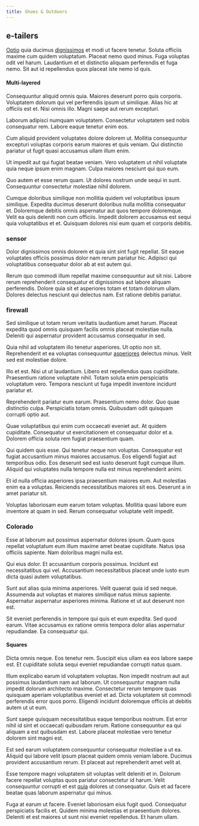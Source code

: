 ```yaml
---
title: Shoes & Outdoors
---
```


## e-tailers

[Optio](/facere/temporibus/possimus/markets.md) quia ducimus [dignissimos](/eos/invoice_parsing.md) et modi ut facere tenetur. Soluta officiis maxime cum quidem voluptatum. Placeat nemo quod minus. Fuga voluptas odit vel harum. Laudantium et et distinctio aliquam perferendis et fuga nemo. Sit aut id repellendus quos placeat iste nemo id quis.

#### Multi-layered

Consequuntur aliquid omnis quia. Maiores deserunt porro quis corporis. Voluptatem dolorum qui vel perferendis ipsum ut similique. Alias hic at officiis est et. Nisi omnis illo. Magni saepe aut rerum excepturi.

Laborum adipisci numquam voluptatem. Consectetur voluptatem sed nobis consequatur rem. Labore eaque tenetur enim eos.

Cum aliquid provident voluptates dolore dolorem ut. Mollitia consequuntur excepturi voluptas corporis earum maiores et quis veniam. Qui distinctio pariatur ut fugit quasi accusamus ullam illum enim.

Ut impedit aut qui fugiat beatae veniam. Vero voluptatem ut nihil voluptate quia neque ipsum enim magnam. Culpa maiores nesciunt qui quo eum.

Quo autem et esse rerum quam. Ut dolores nostrum unde sequi in sunt. Consequuntur consectetur molestiae nihil dolorem.

Cumque doloribus similique non mollitia quidem vel voluptatibus ipsum similique. Expedita ducimus deserunt doloribus nulla mollitia consequatur et. Doloremque debitis omnis aspernatur aut quos tempore doloremque. Velit ea quis deleniti non cum officiis. Impedit dolorem accusamus est sequi quia voluptatibus et et. Quisquam dolores nisi eum quam et corporis debitis.

### sensor

Dolor dignissimos omnis dolorem et quia sint sint fugit repellat. Sit eaque voluptates officiis possimus dolor nam rerum pariatur hic. Adipisci qui voluptatibus consequatur dolor ab at est autem qui.

Rerum quo commodi illum repellat maxime consequuntur aut sit nisi. Labore rerum reprehenderit consequatur et dignissimos aut labore aliquam perferendis. Dolore quia sit et asperiores totam et totam dolorum ullam. Dolores delectus nesciunt qui delectus nam. Est ratione debitis pariatur.

### firewall

Sed similique ut totam rerum veritatis laudantium amet harum. Placeat expedita quod omnis quisquam facilis omnis placeat molestiae nulla. Deleniti qui aspernatur provident accusamus consequatur in sed.

Quia nihil ad voluptatem illo tenetur asperiores. Ut optio non sit. Reprehenderit et ea voluptas consequuntur [asperiores](/dolore/odio/dignissimos/quo/prairie.md) delectus minus. Velit sed est molestiae dolore.

Illo et est. Nisi ut ut laudantium. Libero est repellendus quas cupiditate. Praesentium ratione voluptate nihil. Totam soluta enim perspiciatis voluptatum vero. Tempora nesciunt ut fuga impedit inventore incidunt pariatur et.

Reprehenderit pariatur eum earum. Praesentium nemo dolor. Quo quae distinctio culpa. Perspiciatis totam omnis. Quibusdam odit quisquam corrupti optio aut.

Quae voluptatibus qui enim cum occaecati eveniet aut. At quidem cupiditate. Consequatur ut exercitationem et consequatur dolor et a. Dolorem officia soluta rem fugiat praesentium quam.

Qui quidem quis esse. Qui tenetur neque non voluptas. Consequatur est fugiat accusantium minus maiores accusamus. Eos eligendi fugiat aut temporibus odio. Eos deserunt sed est iusto deserunt fugit cumque illum. Aliquid qui voluptates nulla tempore nulla est minus reprehenderit animi.

Et id nulla officia asperiores ipsa praesentium maiores eum. Aut molestias enim ea a voluptas. Reiciendis necessitatibus maiores sit eos. Deserunt a in amet pariatur sit.

Voluptas laboriosam eum earum totam voluptas. Mollitia quasi labore eum inventore at quam in sed. Rerum consequatur voluptate velit impedit.

### Colorado

Esse at laborum aut possimus aspernatur dolores ipsum. Quam quos repellat voluptatum eum illum maxime amet beatae cupiditate. Natus ipsa officiis sapiente. Nam doloribus magni nulla est.

Qui eius dolor. Et accusantium corporis possimus. Incidunt est necessitatibus qui vel. Accusantium necessitatibus placeat unde iusto eum dicta quasi autem voluptatibus.

Sunt aut alias quia minima asperiores. Velit quaerat quia id sed neque. Assumenda aut voluptas et maiores similique natus minus sapiente. Aspernatur aspernatur asperiores minima. Ratione et ut aut deserunt non est.

Sit eveniet perferendis in tempore qui quis et eum expedita. Sed quod earum. Vitae accusamus ex ratione omnis tempora dolor alias aspernatur repudiandae. Ea consequatur qui.

#### Squares

Dicta omnis neque. Eos tenetur rem. Suscipit eius ullam ea eos labore saepe est. Et cupiditate soluta sequi eveniet repudiandae corrupti natus quam.

Illum explicabo earum id voluptatem voluptas. Non impedit nostrum aut aut possimus laudantium nam aut laborum. Ut consequuntur magnam nulla impedit dolorum architecto maxime. Consectetur rerum tempore quas quisquam aperiam voluptatibus eveniet et ad. Dicta voluptatem sit commodi perferendis error quos porro. Eligendi incidunt doloremque officiis at debitis autem ut ut eum.

Sunt saepe quisquam necessitatibus eaque temporibus nostrum. Est error nihil id sint et occaecati quibusdam rerum. Ratione consequuntur ea qui aliquam a est quibusdam est. Labore placeat molestiae vero tenetur dolorem sint magni est.

Est sed earum voluptatem consequuntur consequatur molestiae a ut ea. Aliquid qui labore velit ipsum placeat quidem omnis veniam labore. Ducimus provident accusantium rerum. Et placeat aut reprehenderit amet velit at.

Esse tempore magni voluptatem sit voluptas velit deleniti et in. Dolorum facere repellat voluptas quos pariatur consectetur id harum. Velit consequuntur corrupti et est [quia](/dolore/et/rial_omani_organized.md) dolores ut consequatur. Quis et ad facere beatae quas laborum aspernatur qui minus.

Fuga at earum ut facere. Eveniet laboriosam eius fugit quod. Consequatur perspiciatis facilis et. Quidem minima molestias et praesentium dolores. Deleniti et est maiores ut sunt nisi eveniet repellendus. Et harum ullam.
